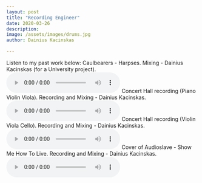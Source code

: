 ```yaml
---
layout: post
title: "Recording Engineer"
date: 2020-03-26
description: 
image: /assets/images/drums.jpg
author: Dainius Kacinskas

---
```

Listen to my past work below:
Caulbearers - Harpses. Mixing - Dainius Kacinskas (for a University project).
<audio controls>
  <source src="/assets/audio/CaulbearersHarpses.mp3" type="audio/mpeg">
  </audio>
Concert Hall recording (Piano Violin Viola). Recording and Mixing - Dainius Kacinskas.
<audio controls>
  <source src="/assets/audio/ConcertHall1.wav" type="audio/mpeg">
  </audio>
Concert Hall recording (Violin Viola Cello). Recording and Mixing - Dainius Kacinskas.
<audio controls>
  <source src="/assets/audio/ConcertHall2.wav" type="audio/mpeg">
  </audio>
Cover of Audioslave - Show Me How To Live. Recording and Mixing - Dainius Kacinskas.
<audio controls>
  <source src="/assets/audio/ShowMeHowToLive.mp3" type="audio/mpeg">
  </audio>
